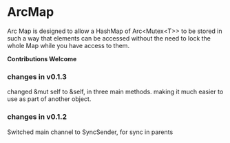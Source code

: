 ArcMap
=======

Arc Map is designed to allow a HashMap of Arc\<Mutex\<T>> to be stored in such a way that elements can be accessed without the need to lock the whole Map while you have access to them.

**Contributions Welcome**


### changes in v0.1.3

changed &mut self to &self, in three main methods.  making it much easier to use as part of another object.  

### changes in v0.1.2

Switched main channel to SyncSender, for sync in parents
